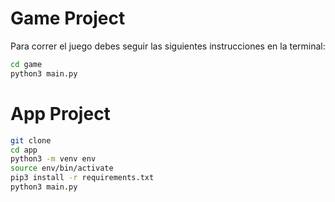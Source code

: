 # Game Project

Para correr el juego debes seguir las siguientes instrucciones en la terminal:

```sh
cd game
python3 main.py
```



# App Project


```sh
git clone
cd app
python3 -m venv env
source env/bin/activate
pip3 install -r requirements.txt
python3 main.py
```
